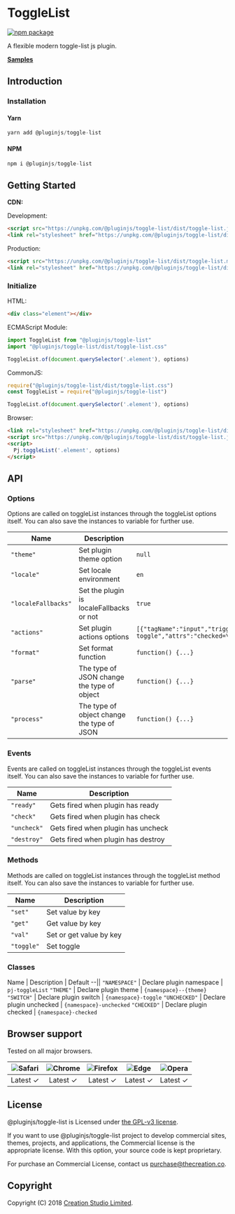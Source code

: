 # ToggleList

[![npm package](https://img.shields.io/npm/v/@pluginjs/toggle-list.svg)](https://www.npmjs.com/package/@pluginjs/toggle-list)

A flexible modern toggle-list js plugin.

**[Samples](https://codesandbox.io/s/github/pluginjs/plugin.js/tree/master/modules/toggleList/samples)**

## Introduction

### Installation

#### Yarn

```javascript
yarn add @pluginjs/toggle-list
```

#### NPM

```javascript
npm i @pluginjs/toggle-list
```

## Getting Started

**CDN:**

Development:

```html
<script src="https://unpkg.com/@pluginjs/toggle-list/dist/toggle-list.js"></script>
<link rel="stylesheet" href="https://unpkg.com/@pluginjs/toggle-list/dist/toggle-list.css">
```

Production:

```html
<script src="https://unpkg.com/@pluginjs/toggle-list/dist/toggle-list.min.js"></script>
<link rel="stylesheet" href="https://unpkg.com/@pluginjs/toggle-list/dist/toggle-list.min.css">
```

### Initialize

HTML:

```html
<div class="element"></div>
```

ECMAScript Module:

```javascript
import ToggleList from "@pluginjs/toggle-list"
import "@pluginjs/toggle-list/dist/toggle-list.css"

ToggleList.of(document.querySelector('.element'), options)
```

CommonJS:

```javascript
require("@pluginjs/toggle-list/dist/toggle-list.css")
const ToggleList = require("@pluginjs/toggle-list")

ToggleList.of(document.querySelector('.element'), options)
```

Browser:

```html
<link rel="stylesheet" href="https://unpkg.com/@pluginjs/toggle-list/dist/toggle-list.css">
<script src="https://unpkg.com/@pluginjs/toggle-list/dist/toggle-list.js"></script>
<script>
  Pj.toggleList('.element', options)
</script>
```

## API

### Options

Options are called on toggleList instances through the toggleList options itself.
You can also save the instances to variable for further use.

Name | Description | Default
--|--|--
`"theme"` | Set plugin theme option | `null`
`"locale"` | Set locale environment | `en`
`"localeFallbacks"` | Set the plugin is localeFallbacks or not | `true`
`"actions"` | Set plugin actions options | `[{"tagName":"input","trigger":"pj-toggleList-toggle","attrs":"checked=\"checked\"","event":"click","init":null}]`
`"format"` | Set format function | `function() {...}`
`"parse"` | The type of JSON change the type of object | `function() {...}`
`"process"` | The type of object change the type of JSON | `function() {...}`

### Events

Events are called on toggleList instances through the toggleList events itself.
You can also save the instances to variable for further use.

Name | Description
--|--
`"ready"` | Gets fired when plugin has ready
`"check"` | Gets fired when plugin has check
`"uncheck"` | Gets fired when plugin has uncheck
`"destroy"` | Gets fired when plugin has destroy

### Methods

Methods are called on toggleList instances through the toggleList method itself.
You can also save the instances to variable for further use.

Name | Description
--|--
`"set"` | Set value by key
`"get"` | Get value by key
`"val"` | Set or get value by key
`"toggle"` | Set toggle

### Classes

Name | Description | Default
--||
`"NAMESPACE"` | Declare plugin namespace | `pj-toggleList`
`"THEME"` | Declare plugin theme | `{namespace}--{theme}`
`"SWITCH"` | Declare plugin switch | `{namespace}-toggle`
`"UNCHECKED"` | Declare plugin unchecked | `{namespace}-unchecked`
`"CHECKED"` | Declare plugin checked | `{namespace}-checked`

## Browser support

Tested on all major browsers.

| <img src="https://raw.githubusercontent.com/alrra/browser-logos/master/src/safari/safari_32x32.png" alt="Safari"> | <img src="https://raw.githubusercontent.com/alrra/browser-logos/master/src/chrome/chrome_32x32.png" alt="Chrome"> | <img src="https://raw.githubusercontent.com/alrra/browser-logos/master/src/firefox/firefox_32x32.png" alt="Firefox"> | <img src="https://raw.githubusercontent.com/alrra/browser-logos/master/src/edge/edge_32x32.png" alt="Edge"> | <img src="https://raw.githubusercontent.com/alrra/browser-logos/master/src/opera/opera_32x32.png" alt="Opera"> |
|:--:|:--:|:--:|:--:|:--:|
| Latest ✓ | Latest ✓ | Latest ✓ | Latest ✓ | Latest ✓ |

## License

@pluginjs/toggle-list is Licensed under [the GPL-v3 license](LICENSE).

If you want to use @pluginjs/toggle-list project to develop commercial sites, themes, projects, and applications, the Commercial license is the appropriate license. With this option, your source code is kept proprietary.

For purchase an Commercial License, contact us purchase@thecreation.co.

## Copyright

Copyright (C) 2018 [Creation Studio Limited](creationstudio.com).